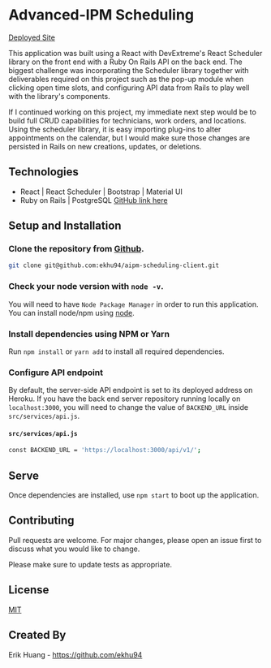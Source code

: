 # Advanced-IPM Scheduling

[Deployed Site](https://aipm-client.herokuapp.com/)

This application was built using a React with DevExtreme's React Scheduler library on the front end with a Ruby On Rails API on the back end. The biggest challenge was incorporating the Scheduler library together with deliverables required on this project such as the pop-up module when clicking open time slots, and configuring API data from Rails to play well with the library's components.

If I continued working on this project, my immediate next step would be to build full CRUD capabilities for technicians, work orders, and locations. Using the scheduler library, it is easy importing plug-ins to alter appointments on the calendar, but I would make sure those changes are persisted in Rails on new creations, updates, or deletions.

## Technologies

- React | React Scheduler | Bootstrap | Material UI
- Ruby on Rails | PostgreSQL [GitHub link here](https://github.com/ekhu94/aipm-scheduling-server)

## Setup and Installation

### Clone the repository from [Github](https://github.com/ekhu94/aipm-scheduling-client).

```bash
git clone git@github.com:ekhu94/aipm-scheduling-client.git
```

### Check your node version with `node -v`.

You will need to have `Node Package Manager` in order to run this application. You can install node/npm using [node](https://nodejs.org/en/download/).

### Install dependencies using NPM or Yarn

Run `npm install` or `yarn add` to install all required dependencies.

### Configure API endpoint

By default, the server-side API endpoint is set to its deployed address on Heroku. If you have the back end server repository running locally on `localhost:3000`, you will need to change the value of `BACKEND_URL` inside `src/services/api.js`.

#### `src/services/api.js`

```bash
const BACKEND_URL = 'https://localhost:3000/api/v1/';
```

## Serve

Once dependencies are installed, use `npm start` to boot up the application.

## Contributing

Pull requests are welcome. For major changes, please open an issue first to discuss what you would like to change.

Please make sure to update tests as appropriate.

## License

[MIT](https://choosealicense.com/licenses/mit/)

## Created By

Erik Huang - https://github.com/ekhu94
